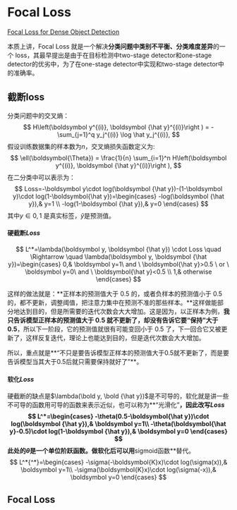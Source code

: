 # Focal Loss

[Focal Loss for Dense Object Detection](https://arxiv.org/pdf/1708.02002.pdf) 

本质上讲，Focal Loss 就是一个解决**分类问题中类别不平衡、分类难度差异**的一个 loss，其最早提出是由于在目标检测中two-stage detector和one-stage detector的优劣中，为了在one-stage detector中实现和two-stage detector中的准确率。

## 截断loss

分类问题中的交叉熵：
$$
H\left(\boldsymbol y^{(i)}, \boldsymbol {\hat y}^{(i)}\right ) = -\sum_{j=1}^q y_j^{(i)} \log \hat y_j^{(i)},
$$
假设训练数据集的样本数为$n​$，交叉熵损失函数定义为:
$$
\ell(\boldsymbol{\Theta}) = \frac{1}{n} \sum_{i=1}^n H\left(\boldsymbol y^{(i)}, \boldsymbol {\hat y}^{(i)}\right ),
$$
在二分类中可以表示为：
$$
Loss=-\boldsymbol y\cdot log(\boldsymbol {\hat y})-(1-\boldsymbol y)\cdot log(1-\boldsymbol{\hat y})=\begin{cases}
-log(\boldsymbol {\hat y}),& y=1 \\
-log(1-\boldsymbol {\hat y}),& y=0
\end{cases}
$$
其中$y\in{0, 1}$  是真实标签，${\hat y}$是预测值。

#### 硬截断$Loss$

$$
L^*=\lambda(\boldsymbol y, \boldsymbol {\hat y}) \cdot Loss \quad \Rightarrow \quad
\lambda(\boldsymbol y, \boldsymbol {\hat y})=\begin{cases}
0,& \boldsymbol y=1\ and \ \boldsymbol{\hat y}>0.5 \ or \ \boldsymbol y=0\ and \ \boldsymbol{\hat y}<0.5 \\
1,& otherwise
\end{cases}
$$

这样的做法就是：**正样本的预测值大于 0.5 的，或者负样本的预测值小于 0.5 的，都不更新，调整阈值，把注意力集中在预测不准的那些样本。**这样做能部分地达到目的，但是所需要的迭代次数会大大增加。这是因为，以正样本为例，**我只告诉模型正样本的预测值大于 0.5 就不更新了，却没有告诉它要“保持”大于 0.5**，所以下一阶段，它的预测值就很有可能变回小于 0.5 了，下一回合它又被更新了，这样反复迭代，理论上也能达到目的，但是迭代次数会大大增加。

所以，重点就是**“不只是要告诉模型正样本的预测值大于0.5就不更新了，而是要告诉模型当其大于0.5后就只需要保持就好了”**。

#### 软化$Loss$

硬截断的缺点是$\lambda(\bold y, \bold {\hat y})$是不可导的，软化就是讲一些不可导的函数用可导的函数来表示近似，也可以称为**“光滑化”**，因此改写$Loss$
$$
L^*=\begin{cases}
-\theta(0.5-\boldsymbol{\hat y})\cdot log(\boldsymbol {\hat y}),& \boldsymbol y=1\\
-\theta(\boldsymbol{\hat y}-0.5)\cdot log(1-\boldsymbol {\hat y}),& \boldsymbol y=0
\end{cases}
$$
此处的$\theta$是一个单位阶跃函数。做软化后可以用**sigmoid函数**替代。
$$
L^*{^*}=\begin{cases}
-\sigma(-\boldsymbol{K}x)\cdot log(\sigma(x)),& \boldsymbol y=1\\
-\sigma(\boldsymbol{K}x)\cdot log(\sigma(-x)),& \boldsymbol y=0
\end{cases}
$$

## Focal Loss

